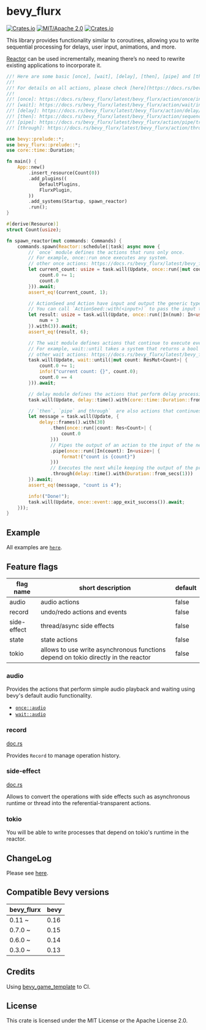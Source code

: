 # bevy_flurx

[![Crates.io](https://img.shields.io/crates/v/bevy_flurx.svg)](https://crates.io/crates/bevy_flurx)
[![MIT/Apache 2.0](https://img.shields.io/badge/license-MIT%2FApache-blue.svg)](https://github.com/not-elm/bevy_flurx#license)
[![Crates.io](https://img.shields.io/crates/d/bevy_flurx.svg)](https://crates.io/crates/bevy_flurx)

This library provides functionality similar to coroutines, allowing you to write sequential processing for delays, user input, animations, and more.

[Reactor](https://docs.rs/bevy_flurx/latest/bevy_flurx/prelude/struct.Reactor.html) can be used incrementally, meaning there’s no need to rewrite existing applications to incorporate it.

```rust
//! Here are some basic [once], [wait], [delay], [then], [pipe] and [through] actions.
//!
//! For details on all actions, please check [here](https://docs.rs/bevy_flurx/latest/bevy_flurx/action/index.html).
//!
//! [once]: https://docs.rs/bevy_flurx/latest/bevy_flurx/action/once/index.html
//! [wait]: https://docs.rs/bevy_flurx/latest/bevy_flurx/action/wait/index.html
//! [delay]: https://docs.rs/bevy_flurx/latest/bevy_flurx/action/delay/index.html
//! [then]: https://docs.rs/bevy_flurx/latest/bevy_flurx/action/sequence/trait.Then.html#tymethod.then
//! [pipe]: https://docs.rs/bevy_flurx/latest/bevy_flurx/action/pipe/trait.Pipe.html#tymethod.pipe
//! [through]: https://docs.rs/bevy_flurx/latest/bevy_flurx/action/through/fn.through.html

use bevy::prelude::*;
use bevy_flurx::prelude::*;
use core::time::Duration;

fn main() {
    App::new()
        .insert_resource(Count(0))
        .add_plugins((
            DefaultPlugins,
            FlurxPlugin,
        ))
        .add_systems(Startup, spawn_reactor)
        .run();
}

#[derive(Resource)]
struct Count(usize);

fn spawn_reactor(mut commands: Commands) {
    commands.spawn(Reactor::schedule(|task| async move {
        // `once` module defines the actions that runs only once.
        // For example, once::run once executes any system.
        // other once actions: https://docs.rs/bevy_flurx/latest/bevy_flurx/action/once/index.html
        let current_count: usize = task.will(Update, once::run(|mut count: ResMut<Count>| {
            count.0 += 1;
            count.0
        })).await;
        assert_eq!(current_count, 1);

        // ActionSeed and Action have input and output the generic types.
        // You can call `ActionSeed::with(<input>)` to pass the input to action seed.
        let result: usize = task.will(Update, once::run(|In(num): In<usize>| {
            num + 3
        }).with(3)).await;
        assert_eq!(result, 6);

        // The wait module defines actions that continue to execute every frame according to specified conditions.
        // For example, wait::until takes a system that returns a bool value and continues to execute it until it returns true.
        // other wait actions: https://docs.rs/bevy_flurx/latest/bevy_flurx/action/wait/index.html
        task.will(Update, wait::until(|mut count: ResMut<Count>| {
            count.0 += 1;
            info!("current count: {}", count.0);
            count.0 == 4
        })).await;

        // delay module defines the actions that perform delay processing.
        task.will(Update, delay::time().with(core::time::Duration::from_secs(1))).await;

        // `then`, `pipe` and through`  are also actions that continues to execute another action.
        let message = task.will(Update, {
            delay::frames().with(30)
                .then(once::run(|count: Res<Count>| {
                    count.0
                }))
                // Pipes the output of an action to the input of the next action.
                .pipe(once::run(|In(count): In<usize>| {
                    format!("count is {count}")
                }))
                // Executes the next while keeping the output of the previous action.
                .through(delay::time().with(Duration::from_secs(1)))
        }).await;
        assert_eq!(message, "count is 4");

        info!("Done!");
        task.will(Update, once::event::app_exit_success()).await;
    }));
}
```

## Example

All examples are [`here`](./examples).

## Feature flags

| flag name   | short description                                                                  | default |
|-------------|------------------------------------------------------------------------------------|---------|
| audio       | audio actions                                                                      | false   |
| record      | undo/redo actions and events                                                       | false   | 
| side-effect | thread/async side effects                                                          | false   |
| state       | state actions                                                                      | false   | 
| tokio       | allows to use write asynchronous functions depend on tokio directly in the reactor | false   | 

### audio

Provides the actions that perform simple audio playback and waiting using bevy's default audio functionality.

- [`once::audio`](https://docs.rs/bevy_flurx/latest/bevy_flurx/action/once/audio)
- [`wait::audio`](https://docs.rs/bevy_flurx/latest/bevy_flurx/action/wait/audio)

### record

[doc.rs](https://docs.rs/bevy_flurx/latest/bevy_flurx/action/record/index.html)

Provides `Record` to manage operation history.

### side-effect

[doc.rs](https://docs.rs/bevy_flurx/latest/bevy_flurx/action/effect/index.html)

Allows to convert the operations with side effects such as asynchronous runtime or thread into the
referential-transparent actions.

### tokio

You will be able to write processes that depend on tokio's runtime in the reactor.

## ChangeLog

Please see [here](https://github.com/not-elm/bevy_flurx/blob/main/CHANGELOG.md).

## Compatible Bevy versions

| bevy_flurx | bevy |
|------------|------|
| 0.11 ~     | 0.16 |
| 0.7.0 ~    | 0.15 | 
| 0.6.0 ~    | 0.14 | 
| 0.3.0 ~    | 0.13 |

## Credits

Using [bevy_game_template](https://github.com/NiklasEi/bevy_game_template) to CI.

## License

This crate is licensed under the MIT License or the Apache License 2.0.
